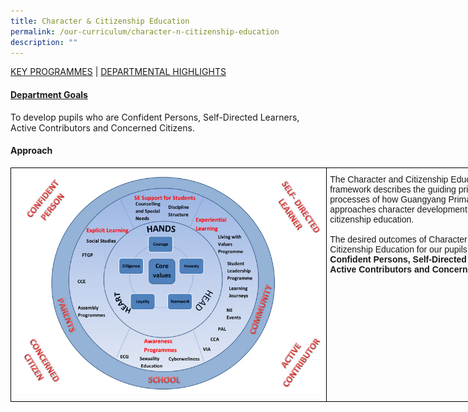 ```yaml
---
title: Character & Citizenship Education
permalink: /our-curriculum/character-n-citizenship-education
description: ""
---
```

<a href="#1">KEY PROGRAMMES</a> | <a href="#2">DEPARTMENTAL HIGHLIGHTS</a>


<h4><a href="1">Department Goals</a></h4>

To develop pupils who are Confident Persons, Self-Directed Learners, Active Contributors and Concerned Citizens.

#### Approach

<style type="text/css">
.tg  {border-collapse:collapse;border-spacing:0;margin:0px auto;}
.tg td{border-color:black;border-style:solid;border-width:1px;font-family:Arial, sans-serif;font-size:14px;
  overflow:hidden;padding:10px 5px;word-break:normal;}
.tg th{border-color:black;border-style:solid;border-width:1px;font-family:Arial, sans-serif;font-size:18px;
  font-weight:normal;overflow:hidden;padding:10px 5px;word-break:normal;}
.tg .tg-0lax{text-align:left;vertical-align:top}
</style>
<table class="tg" style="undefined;table-layout: fixed; width: 827px">
<colgroup>
<col style="width: 506px">
<col style="width: 321px">
</colgroup>
<tbody>
  <tr>
    <td class="tg-0lax"><img src="/images/CCE_Framework_Diagram_2018_800.jpeg"></td>
    <td class="tg-0lax">The Character and Citizenship Education framework describes the guiding principles and processes of how Guangyang Primary School approaches character development and citizenship education.<br><br>
The desired outcomes of Character and Citizenship Education for our pupils are <strong>Confident Persons, Self-Directed Learners, Active Contributors and Concerned Citizens.</strong></td>
  </tr>
</tbody>
</table>


